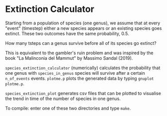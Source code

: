 # Extinction Calculator

Starting from a population of species (one genus), we assume that at every "event" (timestep) 
 either a new species appears or an existing species goes extinct. These two outcomes have the same probability, 0.5.

 How many tsteps can a genus survive before all of its species go extinct?

 This is equivalent to the gambler's ruin problem and was inspired 
 by the book "La Malinconia del Mammut" by Massimo Sandal (2019).

 `species_extinction_calculator` (numerically) calculates the probability that one genus with `species_in_genus` species will survive after a certain `n_of_events` events. `plotme.p` plots the generated data by typing ```gnuplot plotme.p```.

 `species_extinction_plot` generates csv files that can be plotted to visualise the trend in time of the number of species in one genus.

 To compile: enter one of these two directories and type `make`.


